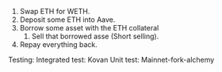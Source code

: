 1. Swap ETH for WETH.
2. Deposit some ETH into Aave.
3. Borrow some asset with the ETH collateral
    1. Sell that borrowed asse (Short selling).
4. Repay everything back.


Testing:
Integrated test: Kovan
Unit test: Mainnet-fork-alchemy